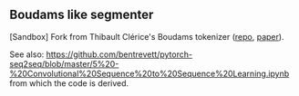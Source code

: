 ## Boudams like segmenter

[Sandbox] Fork from Thibault Clérice's Boudams tokenizer ([repo](https://github.com/PonteIneptique/boudams), 
[paper](https://hal.archives-ouvertes.fr/hal-02154122v1)).

See also: https://github.com/bentrevett/pytorch-seq2seq/blob/master/5%20-%20Convolutional%20Sequence%20to%20Sequence%20Learning.ipynb
from which the code is derived. 

